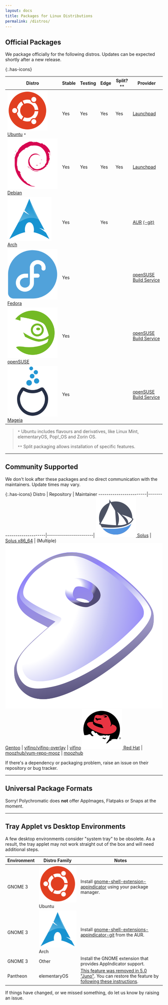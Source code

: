 ```yaml
---
layout: docs
title: Packages for Linux Distributions
permalink: /distros/
---
```


## Official Packages

We package officially for the following distros. Updates can be expected
shortly after a new release.

{:.has-icons}

| Distro                                                                                    | Stable | Testing | Edge | Split?`**` | Provider      |
| ----------------------------------------------------------------------------------------- | ------ | ------- | ---- | ------ | ------------- |
[![](/images/distros/ubuntu.svg) Ubuntu](https://polychromatic.app/download/ubuntu/) `*`    | Yes    | Yes     | Yes  | Yes    | [Launchpad]
[![](/images/distros/debian.svg) Debian](https://polychromatic.app/download/debian/)        | Yes    | Yes     | Yes  | Yes    | [Launchpad]
[![](/images/distros/arch.svg) Arch](https://polychromatic.app/download/arch/)              | Yes    |         | Yes  |        | [AUR]&nbsp;[(-git)]
[![](/images/distros/fedora.svg) Fedora](https://polychromatic.app/download/fedora/)        | Yes    |         |      |        | [openSUSE Build Service]
[![](/images/distros/opensuse.svg) openSUSE](https://polychromatic.app/download/opensuse/)  | Yes    |         |      |        | [openSUSE Build Service]
[![](/images/distros/mageia.svg) Mageia](https://polychromatic.app/download/mageia/)        | Yes    |         |      |        | [openSUSE Build Service]

> `*` Ubuntu includes flavours and derivatives, like Linux Mint, elementaryOS, Pop!_OS and Zorin OS.
>
> `**` Split packaging allows installation of specific features.

[Launchpad]: https://launchpad.net/~polychromatic
[AUR]: https://aur.archlinux.org/packages/polychromatic/
[(-git)]: https://aur.archlinux.org/packages/polychromatic-git/
[openSUSE Build Service]: https://build.opensuse.org/package/show/hardware:razer/polychromatic

---


## Community Supported

We don't look after these packages and no direct communication with the maintainers.
Update times may vary.

{:.has-icons}
Distro                  | Repository                | Maintainer
------------------------|---------------------------|-----------------------|
[![](/images/distros/solus.svg) Solus](https://polychromatic.app/download/solus/)  | [Solus x86_64] | (Multiple)
[![](/images/distros/gentoo.svg) Gentoo](https://polychromatic.app/download/gentoo/)  | [vifino/vifino-overlay] | [vifino]
[![](/images/distros/redhat.svg) Red Hat](https://polychromatic.app/download/redhat/) | [moozhub/yum-repo-mooz] | [moozhub]

[Solus x86_64]: https://solus.pkgs.org/rolling/solus-unstable-x86_64/polychromatic-0.3.12-16-1-x86_64.eopkg.html
[vifino]: https://github.com/vifno
[moozhub]: https://github.com/moozhub
[vifino/vifino-overlay]: https://github.com/vifino/vifino-overlay/tree/master/app-misc/
[moozhub/yum-repo-mooz]: https://github.com/moozhub/yum-repo-mooz

If there's a dependency or packaging problem, raise an issue on their repository or bug tracker.

---

## Universal Package Formats

Sorry! Polychromatic does **not** offer AppImages, Flatpaks or Snaps at the moment.

---

## Tray Applet vs Desktop Environments

A few desktop environments consider "system tray" to be obsolete.
As a result, the tray applet may not work straight out of the box
and will need additional steps.

| Environment   | Distro Family | Notes                                           |
| ------------- | ------------- | ----------------------------------------------- |
| GNOME 3       | ![](/images/distros/ubuntu.svg) Ubuntu   | Install [gnome-shell-extension-appindicator](https://packages.ubuntu.com/focal/gnome-shell-extension-appindicator) using your package manager.
| GNOME 3       | ![](/images/distros/arch.svg) Arch       | Install [gnome-shell-extensions-appindicator-git](https://aur.archlinux.org/packages/gnome-shell-extension-appindicator-git/) from the AUR.
| GNOME 3       | Other         | Install the GNOME extension that provides AppIndicator support.
| Pantheon      | elementaryOS  | [This feature was removed in 5.0 "Juno"](https://www.reddit.com/r/elementaryos/comments/8zdrvz/any_way_to_get_back_indicators_in_juno/). You can restore the feature by [following these instructions](https://www.linuxuprising.com/2018/08/how-to-re-enable-ayatana-appindicators.html).

If things have changed, or we missed something, do let us know by raising an issue.
